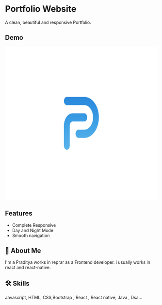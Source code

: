 # Portfolio Website

A clean, beautiful and responsive Portfolio.

## Demo

[![](assets/img/favicon/android-chrome-512x512.png)](https://praditya-portfolio.netlify.app/)

## Features

- Complete Responsive
- Day and Night Mode
- Smooth navigation

## 🚀 About Me

I'm a Praditya works in reprar as a Frontend developer. i usually works in react and react-native.

## 🛠 Skills

Javascript, HTML, CSS,Bootstrap , React , React native, Java , Dsa...
